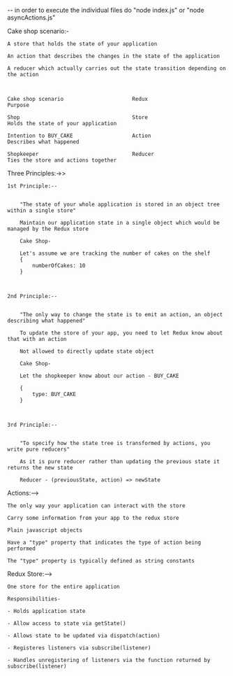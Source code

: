  -- in order to execute the individual files do "node index.js" or "node asyncActions.js"

 
Cake shop scenario:-

    A store that holds the state of your application

    An action that describes the changes in the state of the application

    A reducer which actually carries out the state transition depending on the action



    Cake shop scenario                      Redux                       Purpose

    Shop                                    Store                       Holds the state of your application 

    Intention to BUY_CAKE                   Action                      Describes what happened 

    Shopkeeper                              Reducer                     Ties the store and actions together



Three Principles:->>


    1st Principle:--


        "The state of your whole application is stored in an object tree within a single store"

        Maintain our application state in a single object which would be managed by the Redux store 

        Cake Shop-

        Let's assume we are tracking the number of cakes on the shelf 
        {
            numberOfCakes: 10
        }



    2nd Principle:--


        "The only way to change the state is to emit an action, an object describing what happened"

        To update the store of your app, you need to let Redux know about that with an action

        Not allowed to directly update state object

        Cake Shop-

        Let the shopkeeper know about our action - BUY_CAKE

        {
            type: BUY_CAKE
        }



    3rd Principle:--


        "To specify how the state tree is transformed by actions, you write pure reducers"

        As it is pure reducer rather than updating the previous state it returns the new state 

        Reducer - (previousState, action) => newState





Actions:-->

    The only way your application can interact with the store 

    Carry some information from your app to the redux store 

    Plain javascript objects 

    Have a "type" property that indicates the type of action being performed 

    The "type" property is typically defined as string constants




Redux Store:--> 

    One store for the entire application 

    Responsibilities-

    - Holds application state 

    - Allow access to state via getState()

    - Allows state to be updated via dispatch(action)

    - Registeres listeners via subscribe(listener)

    - Handles unregistering of listeners via the function returned by subscribe(listener)